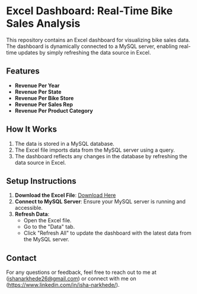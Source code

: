 # Excel Dashboard: Real-Time Bike Sales Analysis

This repository contains an Excel dashboard for visualizing bike sales data. The dashboard is dynamically connected to a MySQL server, enabling real-time updates by simply refreshing the data source in Excel.

## Features

- **Revenue Per Year**
- **Revenue Per State**
- **Revenue Per Bike Store**
- **Revenue Per Sales Rep**
- **Revenue Per Product Category**

## How It Works

1. The data is stored in a MySQL database.
2. The Excel file imports data from the MySQL server using a query.
3. The dashboard reflects any changes in the database by refreshing the data source in Excel.

## Setup Instructions

1. **Download the Excel File**: [Download Here](BikeStores.xlsx)
2. **Connect to MySQL Server**: Ensure your MySQL server is running and accessible.
3. **Refresh Data**:
   - Open the Excel file.
   - Go to the "Data" tab.
   - Click "Refresh All" to update the dashboard with the latest data from the MySQL server.

## Contact

For any questions or feedback, feel free to reach out to me at (ishanarkhede26@gmail.com) or connect with me on (https://www.linkedin.com/in/isha-narkhede/).
